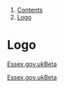 <div class="breadcrumbs">
  <ol>
    <li><a href="/docs/core/contents">Contents</a></li>
    <li><a href="#">Logo</a></li>
  </ol>
</div>

# Logo

<a href="/" class="logo-text">Essex.gov.uk<span>Beta</span></a>

<a href="/" class="logo-text">Essex.gov.uk<span>Beta</span></a>